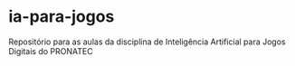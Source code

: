 # ia-para-jogos


Repositório para as aulas da disciplina de Inteligência Artificial para Jogos Digitais do PRONATEC